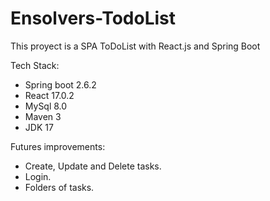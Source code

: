# Ensolvers-TodoList
This proyect is a SPA ToDoList with React.js and Spring Boot

Tech Stack:
- Spring boot 2.6.2
- React 17.0.2
- MySql 8.0
- Maven 3
- JDK 17

Futures improvements:
- Create, Update and Delete tasks.
- Login.
- Folders of tasks.
